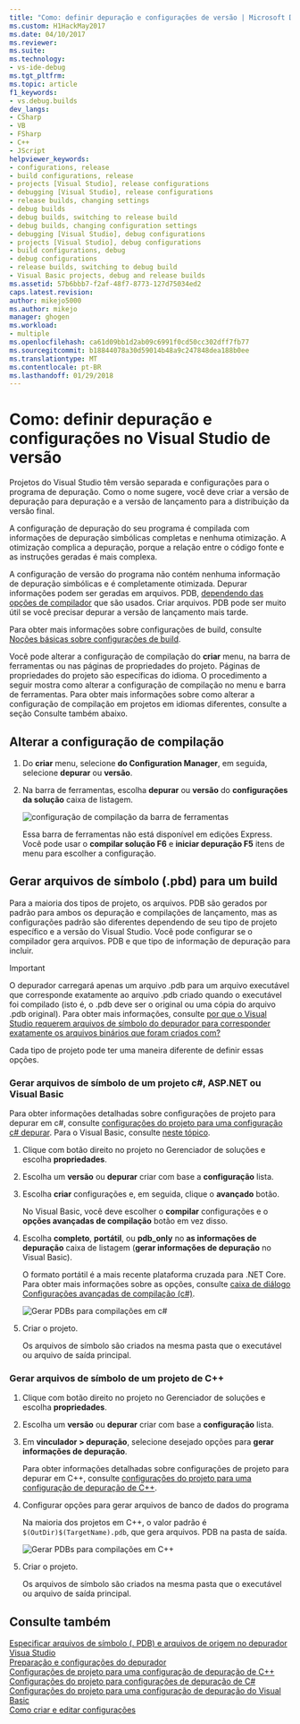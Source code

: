 ```yaml
---
title: "Como: definir depuração e configurações de versão | Microsoft Docs"
ms.custom: H1HackMay2017
ms.date: 04/10/2017
ms.reviewer: 
ms.suite: 
ms.technology:
- vs-ide-debug
ms.tgt_pltfrm: 
ms.topic: article
f1_keywords:
- vs.debug.builds
dev_langs:
- CSharp
- VB
- FSharp
- C++
- JScript
helpviewer_keywords:
- configurations, release
- build configurations, release
- projects [Visual Studio], release configurations
- debugging [Visual Studio], release configurations
- release builds, changing settings
- debug builds
- debug builds, switching to release build
- debug builds, changing configuration settings
- debugging [Visual Studio], debug configurations
- projects [Visual Studio], debug configurations
- build configurations, debug
- debug configurations
- release builds, switching to debug build
- Visual Basic projects, debug and release builds
ms.assetid: 57b6bbb7-f2af-48f7-8773-127d75034ed2
caps.latest.revision: 
author: mikejo5000
ms.author: mikejo
manager: ghogen
ms.workload:
- multiple
ms.openlocfilehash: ca61d09bb1d2ab09c6991f0cd50cc302dff7fb77
ms.sourcegitcommit: b18844078a30d59014b48a9c247848dea188b0ee
ms.translationtype: MT
ms.contentlocale: pt-BR
ms.lasthandoff: 01/29/2018
---
```

# <a name="how-to-set-debug-and-release-configurations-in-visual-studio"></a>Como: definir depuração e configurações no Visual Studio de versão
Projetos do Visual Studio têm versão separada e configurações para o programa de depuração. Como o nome sugere, você deve criar a versão de depuração para depuração e a versão de lançamento para a distribuição da versão final.  
  
A configuração de depuração do seu programa é compilada com informações de depuração simbólicas completas e nenhuma otimização. A otimização complica a depuração, porque a relação entre o código fonte e as instruções geradas é mais complexa.  
  
A configuração de versão do programa não contém nenhuma informação de depuração simbólicas e é completamente otimizada. Depurar informações podem ser geradas em arquivos. PDB, [dependendo das opções de compilador](#BKMK_symbols_release) que são usados. Criar arquivos. PDB pode ser muito útil se você precisar depurar a versão de lançamento mais tarde.  
  
Para obter mais informações sobre configurações de build, consulte [Noções básicas sobre configurações de build](../ide/understanding-build-configurations.md).  
  
Você pode alterar a configuração de compilação do **criar** menu, na barra de ferramentas ou nas páginas de propriedades do projeto. Páginas de propriedades do projeto são específicas do idioma. O procedimento a seguir mostra como alterar a configuração de compilação no menu e barra de ferramentas. Para obter mais informações sobre como alterar a configuração de compilação em projetos em idiomas diferentes, consulte a seção Consulte também abaixo.  
  
## <a name="change-the-build-configuration"></a>Alterar a configuração de compilação  
  
1.  Do **criar** menu, selecione **do Configuration Manager**, em seguida, selecione **depurar** ou **versão**.  
  
2.  Na barra de ferramentas, escolha **depurar** ou **versão** do **configurações da solução** caixa de listagem.  
  
     ![configuração de compilação da barra de ferramentas](../debugger/media/toolbarbuildconfiguration.png "ToolbarBuildConfiguration")  
  
     Essa barra de ferramentas não está disponível em edições Express. Você pode usar o **compilar solução F6** e **iniciar depuração F5** itens de menu para escolher a configuração.

## <a name="BKMK_symbols_release"></a>Gerar arquivos de símbolo (.pbd) para um build

Para a maioria dos tipos de projeto, os arquivos. PDB são gerados por padrão para ambos os depuração e compilações de lançamento, mas as configurações padrão são diferentes dependendo de seu tipo de projeto específico e a versão do Visual Studio. Você pode configurar se o compilador gera arquivos. PDB e que tipo de informação de depuração para incluir.

> [!IMPORTANT] 
> O depurador carregará apenas um arquivo .pdb para um arquivo executável que corresponde exatamente ao arquivo .pdb criado quando o executável foi compilado (isto é, o .pdb deve ser o original ou uma cópia do arquivo .pdb original). Para obter mais informações, consulte [por que o Visual Studio requerem arquivos de símbolo do depurador para corresponder exatamente os arquivos binários que foram criados com?](https://blogs.msdn.microsoft.com/jimgries/2007/07/06/why-does-visual-studio-require-debugger-symbol-files-to-exactly-match-the-binary-files-that-they-were-built-with/)

Cada tipo de projeto pode ter uma maneira diferente de definir essas opções.

### <a name="generate-symbol-files-for-a-c-aspnet-or-visual-basic-project"></a>Gerar arquivos de símbolo de um projeto c#, ASP.NET ou Visual Basic

Para obter informações detalhadas sobre configurações de projeto para depurar em c#, consulte [configurações do projeto para uma configuração c# depurar](../debugger/project-settings-for-csharp-debug-configurations.md). Para o Visual Basic, consulte [neste tópico](../debugger/project-settings-for-a-visual-basic-debug-configuration.md).

1. Clique com botão direito no projeto no Gerenciador de soluções e escolha **propriedades**.

2. Escolha um **versão** ou **depurar** criar com base a **configuração** lista.

2. Escolha **criar** configurações e, em seguida, clique o **avançado** botão.

    No Visual Basic, você deve escolher o **compilar** configurações e o **opções avançadas de compilação** botão em vez disso.

3. Escolha **completo**, **portátil**, ou **pdb_only** no **as informações de depuração** caixa de listagem (**gerar informações de depuração** no Visual Basic).

    O formato portátil é a mais recente plataforma cruzada para .NET Core. Para obter mais informações sobre as opções, consulte [caixa de diálogo Configurações avançadas de compilação (c#)](../ide/reference/advanced-build-settings-dialog-box-csharp.md).

    ![Gerar PDBs para compilações em c#](../debugger/media/dbg_project_properties_pdb_csharp.png "GeneratePDBsForCSharp")

4. Criar o projeto.

    Os arquivos de símbolo são criados na mesma pasta que o executável ou arquivo de saída principal.

### <a name="generate-symbol-files-for-a-c-project"></a>Gerar arquivos de símbolo de um projeto de C++

1. Clique com botão direito no projeto no Gerenciador de soluções e escolha **propriedades**.

2. Escolha um **versão** ou **depurar** criar com base a **configuração** lista.

2. Em **vinculador > depuração**, selecione desejado opções para **gerar informações de depuração**.

    Para obter informações detalhadas sobre configurações de projeto para depurar em C++, consulte [configurações do projeto para uma configuração de depuração de C++](../debugger/project-settings-for-a-cpp-debug-configuration.md).

4. Configurar opções para gerar arquivos de banco de dados do programa

    Na maioria dos projetos em C++, o valor padrão é `$(OutDir)$(TargetName).pdb`, que gera arquivos. PDB na pasta de saída.

    ![Gerar PDBs para compilações em C++](../debugger/media/dbg_project_properties_pdb_cplusplus.png "GeneratePDBsforCPlusPlus") 

5. Criar o projeto.

    Os arquivos de símbolo são criados na mesma pasta que o executável ou arquivo de saída principal.
  
## <a name="see-also"></a>Consulte também  
 [Especificar arquivos de símbolo (. PDB) e arquivos de origem no depurador Visua Studio](../debugger/debugger-settings-and-preparation.md)  
 [Preparação e configurações do depurador](../debugger/debugger-settings-and-preparation.md)   
 [Configurações de projeto para uma configuração de depuração de C++](../debugger/project-settings-for-a-cpp-debug-configuration.md)   
 [Configurações do projeto para configurações de depuração de C#](../debugger/project-settings-for-csharp-debug-configurations.md)   
 [Configurações do projeto para uma configuração de depuração do Visual Basic](../debugger/project-settings-for-a-visual-basic-debug-configuration.md)   
 [Como criar e editar configurações](../ide/how-to-create-and-edit-configurations.md)
